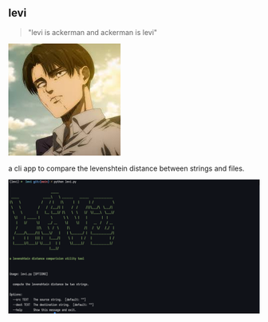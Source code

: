 ## levi

> "levi is ackerman and ackerman is levi"

![levi_logo](./assets/levi_is_us.jpeg)

a cli app to compare the levenshtein distance between strings and files.

![working](./assets/cli_v.0.1.0.png)
